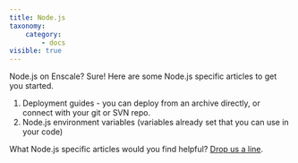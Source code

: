 ```yaml
---
title: Node.js
taxonomy:
    category:
        - docs
visible: true
---
```


Node.js on Enscale? Sure! Here are some Node.js specific articles to get you started.

1. Deployment guides - you can deploy from an archive directly, or connect with your git or SVN repo.
2. Node.js environment variables (variables already set that you can use in your code)

What Node.js specific articles would you find helpful? [Drop us a line](mailto:beta@enscale.com).